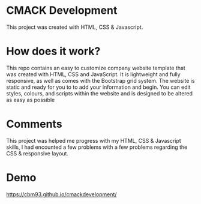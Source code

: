 # CMACK Development

This project was created with HTML, CSS & Javascript.

# How does it work?

This repo contains an easy to customize company website template that was created with HTML, CSS and JavaScript. It is lightweight and fully responsive, as well as comes with the Bootstrap grid system. The website is static and ready for you to to add your information and begin. You can edit styles, colours, and scripts within the website and is designed to be altered as easy as possible

# Comments

This project was helped me progress with my HTML, CSS & Javascript skills, I had encounted a few problems with a few problems regarding the CSS & responsive layout.

# Demo

https://cbm93.github.io/cmackdevelopment/
